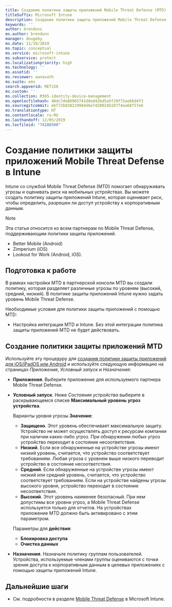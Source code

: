 ```yaml
---
title: Создание политики защиты приложений Mobile Threat Defense (MTD) в Intune
titleSuffix: Microsoft Intune
description: Создание политики защиты приложений Mobile Threat Defense (MTD) в Microsoft Intune.
keywords: ''
author: brenduns
ms.author: brenduns
manager: dougeby
ms.date: 11/18/2019
ms.topic: conceptual
ms.service: microsoft-intune
ms.subservice: protect
ms.localizationpriority: high
ms.technology: ''
ms.assetid: ''
ms.reviewer: aanavath
ms.suite: ems
search.appverid: MET150
ms.custom: ''
ms.collection: M365-identity-device-management
ms.openlocfilehash: 48dc7de86965741d8ed42bd5a5f29f72ae66d4f3
ms.sourcegitcommit: ebf72b038219904d6e7d20024b107f4aa68f57e6
ms.translationtype: HT
ms.contentlocale: ru-RU
ms.lasthandoff: 12/05/2019
ms.locfileid: "74188500"
---
```

# <a name="create-mobile-threat-defense-app-protection-policy-with-intune"></a>Создание политики защиты приложений Mobile Threat Defense в Intune

Intune со службой Mobile Threat Defense (MTD) помогает обнаруживать угрозы и оценивать риск на мобильных устройствах. Вы можете создать политику защиты приложений Intune, которая оценивает риск, чтобы определить, разрешен ли доступ устройству к корпоративным данным.


> [!NOTE]
> Эта статья относится ко всем партнерам по Mobile Threat Defense, поддерживающим политики защиты приложений.
>
> - Better Mobile (Android)
> - Zimperium (iOS)
> - Lookout for Work (Android, iOS).

## <a name="before-you-begin"></a>Подготовка к работе

В рамках настройки MTD в партнерской консоли MTD вы создали политику, которая разделяет различные угрозы по уровням (высокий, средний, низкий). В политике защиты приложений Intune нужно задать уровень Mobile Threat Defense.

Необходимые условия для политики защиты приложений с помощью MTD:

- Настройка интеграции MTD и Intune. Без этой интеграции политика защиты приложений MTD не будет действовать.

## <a name="to-create-an-mtd-app-protection-policy"></a>Создание политики защиты приложений MTD

Используйте эту процедуру для [создания политики защиты приложений для iOS/iPadOS или Android](../apps/app-protection-policies.md#app-protection-policies-for-iosipados-and-android-apps) и используйте следующую информацию на страницах *Приложения*, *Условный запуск* и *Назначения*:

- **Приложения**. Выберите приложение для используемого партнера Mobile Threat Defense.
- **Условный запуск**.  Ниже *Состояния устройства* выберите в раскрывающемся списке **Максимальный уровень угроз устройства**.

  Варианты уровня угрозы **Значение**:

  - **Защищено**. Этот уровень обеспечивает максимальную защиту. Устройство не может осуществлять доступ к ресурсам компании при наличии каких-либо угроз. При обнаружении любых угроз устройство переходит в состояние несоответствия.
  - **Низкий**. Если все обнаруженные на устройстве угрозы имеют низкий уровень, считается, что устройство соответствует требованиям. Любая угроза с уровнем выше низкого переводит устройство в состояние несоответствия.
  - **Средний**. Если обнаруженные на устройстве угрозы имеют низкий или средний уровень, считается, что устройство соответствует требованиям. Если на устройстве найдены угрозы высокого уровня, устройство переходит в состояние несоответствия.
  - **Высокий**. Этот уровень наименее безопасный. При нем допустимы все уровни угроз, а Mobile Threat Defense используется только для отчетов. На устройствах приложение MTD должно быть активировано с этим параметром.

  Параметры для **действия**:

  - **Блокировка доступа**
  - **Очистка данных**

- **Назначения**. Назначьте политику группам пользователей.  Устройства, используемые членами группы оцениваются с точки зрения доступа к корпоративным данным в целевых приложениях с помощью защиты приложений Intune.


## <a name="next-steps"></a>Дальнейшие шаги  

- См. подробности в разделе [Mobile Threat Defense](~/protect/mobile-threat-defense.md) в Microsoft Intune.
